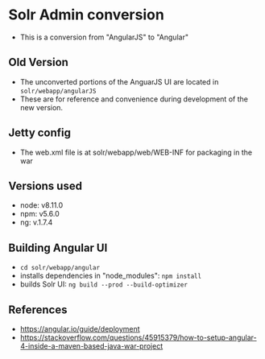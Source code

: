 # Solr Admin conversion
  - This is a conversion from "AngularJS" to "Angular"

## Old Version
  - The unconverted portions of the AnguarJS UI are located in `solr/webapp/angularJS`
  - These are for reference and convenience during development of the new version.

## Jetty config
  - The web.xml file is at solr/webapp/web/WEB-INF for packaging in the war

## Versions used
  - node: v8.11.0
  - npm: v5.6.0
  - ng: v.1.7.4

## Building Angular UI
  - `cd solr/webapp/angular`
  - installs dependencies in "node_modules": `npm install`
  - builds Solr UI: `ng build --prod --build-optimizer`

## References
  - https://angular.io/guide/deployment
  - https://stackoverflow.com/questions/45915379/how-to-setup-angular-4-inside-a-maven-based-java-war-project
